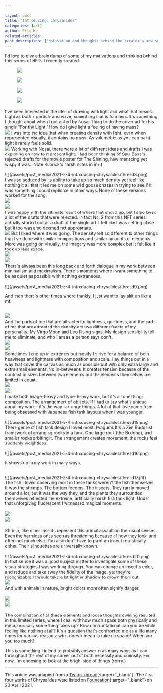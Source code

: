 ```yaml
---

layout: post
title: "Introducing: Chrysalides"
categories: [art]
author: Eric Hu
related-articles:
post_description: ["Motivation and thoughts behind the creator's new series of digital artwork."]
---
```


<script>
  fetch('https://ipfs.io/ipfs/Qmdp2T77ut3fP5pZ14UrJvXwKGVMoqchF6g8Wn5aMDubsn/metadata.json')
  .then(response => response.json())
  .then(data => {
    document.getElementById("one").innerHTML = data.name;
  });
    fetch('https://ipfs.io/ipfs/QmQMUEGRd8PHgsU8UwmGMnPBPBomwhj7dJCGmnnzdG3fnT/metadata.json')
  .then(response => response.json())
  .then(data => {
    document.getElementById("two").innerHTML = data.name;
  });
  fetch('https://ipfs.io/ipfs/QmcJ3G5VnYS4auySrHvTHEfc7xhYaPsGedqYAg62yK28Jk/metadata.json')
  .then(response => response.json())
  .then(data => {
    document.getElementById("three").innerHTML = data.name;
  });
    fetch('https://ipfs.io/ipfs/QmV68nSEg5KzcFE8E55gzXodYq7ZMrMFy6eSZabpn54KQM/metadata.json')
  .then(response => response.json())
  .then(data => {
    document.getElementById("four").innerHTML = data.name;
  });
</script>

<style>
    figure {
      margin-bottom: 0px!important;
    }
    .img-full {
      max-width: 60%!important;
    }
</style>

I'd love to give a brain dump of some of my motivations and thinking behind this series of NFTs I recently created.

<div class="row">
  <div class="col- col-sm-6">
    <figure class="figure">
      <image src="https://ipfs.io/ipfs/QmdTYAp64EJPfKUmNUEwwyL9u9hpTsx6zmR24SNkPHhTxL/nft.png" />
      <figcaption class="figure-caption" id="one"></figcaption>
    </figure>
  </div>
  <div class="col- col-sm-6">
    <figure class="figure">
      <image src="https://ipfs.io/ipfs/QmeYre1gcRHniBJiiTxUxbLfCs5BbFKW36BawamF6446Zo/nft.png" />
      <figcaption class="figure-caption" id="two"></figcaption>
    </figure>
  </div>
</div>

<div class="row">
  <div class="col- col-sm-6">
    <figure class="figure">
      <image src="https://ipfs.io/ipfs/QmUNED5ZvCZYoNcztcaf1hdLdasRfXVXVVS1aZuKPxk1xy/nft.png" />
      <figcaption class="figure-caption" id="three"></figcaption>
    </figure>
  </div>
  <div class="col- col-sm-6">
    <figure class="figure">
      <image src="https://ipfs.io/ipfs/QmNPTC7VXxS39TVQsMHnJAGE51FuzPnFSf7qyobndJXzCs/nft.png" />
      <figcaption class="figure-caption" id="four"></figcaption>
    </figure>
  </div>
</div>
<br />
I've been interested in the idea of drawing with light and what that means. Light as both a particle and wave, something that is formless. It's something I thought about when I got asked by Nosaj Thing to do the cover art for his single "For the Light." How do I give light a feeling of having mass?
<br />
<image class="img-full mb-3" src="/assets/post_media/2021-5-4-introducing-chrysalides/thread1.jfif" />
I was into the idea that when creating density with light, even when represented visually, it contains no mass. As volumetric as you can paint light it rarely feels solid.
<br />
<image class="img-full mb-3" src="/assets/post_media/2021-5-4-introducing-chrysalides/thread2.jfif" />
Working with Nosaj, there were a lot of different ideas and drafts I was exploring on how to represent light. I had been thinking of Saul Bass's rejected drafts for the movie poster for The Shining, how menacing yet wispy it was. (Note Kubrick's harsh notes in ink.)
<br />
<br />
![](/assets/post_media/2021-5-4-introducing-chrysalides/thread3.png)
<br />
I was so seduced by its ability to take up so much density yet feel like nothing it all that it led me on some wild goose chases in trying to see if it was something I could replicate in other ways. None of these versions worked for the song.
<br />
<div class="row mb-3 mt-4">
  <div class="col- col-sm-6 mb-3">
    <image src="/assets/post_media/2021-5-4-introducing-chrysalides/thread4.jfif" />
  </div>
  <div class="col- col-sm-6 mb-3">
    <image src="/assets/post_media/2021-5-4-introducing-chrysalides/thread5.jfif" />
  </div>
</div>
I was happy with the ultimate result of where that ended up, but I also loved a lot of the drafts that were rejected. In fact No. 2 from this NFT series actually started out as a draft of the single art. I felt like I was getting close but it too was also deemed not appropriate.
<br />
<image class="img-full mb-3" src="/assets/post_media/2021-5-4-introducing-chrysalides/thread6.jfif" />
But I liked where it was going. The density felt so different to other things that I've done with similar compositions and similar amounts of elements. More was going on visually, the imagery was more complex but it felt like it took up less space.
<br />
<div class="row mb-3 mt-4">
  <div class="col- col-sm-6 mb-3">
    <image src="/assets/post_media/2021-5-4-introducing-chrysalides/thread7.jfif" />
  </div>
  <div class="col- col-sm-6 mb-3">
    <image src="/assets/post_media/2021-5-4-introducing-chrysalides/thread8.jfif" />
  </div>
</div>
There's always been this long back and forth dialogue in my work between minimalism and maximalism. There's moments where I want something to be as quiet as possible with nothing extraneous.
<br />
<br />
![](/assets/post_media/2021-5-4-introducing-chrysalides/thread9.png)
<br />
<p class="lead text-center mb-0">
  And then there's other times where frankly, I just want to lay shit on like a mf.
</p>
<br />
<image class="img-full" src="/assets/post_media/2021-5-4-introducing-chrysalides/thread10.jfif" />
<br />
And the parts of me that are attracted to lightness, quietness, and the parts of me that are attracted the density are two different facets of my personality. My Virgo Moon and Leo Rising signs. My design sensibility tell me to eliminate, and who I am as a person says don't.
<br />
<div class="row mb-3 mt-4">
  <div class="col- col-sm-6 mb-3">
    <image src="/assets/post_media/2021-5-4-introducing-chrysalides/thread11.jfif" />
  </div>
  <div class="col- col-sm-6 mb-3">
    <image src="/assets/post_media/2021-5-4-introducing-chrysalides/thread12.jfif" />
  </div>
</div>
Sometimes I end up in extremes but mostly I strive for a balance of both heaviness and lightness with composition and scale. I lay things out in a way that cover the canvas as much as possible but with only extra large and extra small elements. No in-betweens. It creates tension because of the contrast in sizes between two elements but the elements themselves are limited in count.
<br />
<div class="row mb-3 mt-4">
  <div class="col- col-sm-6 mb-3 align-self-center">
    <image src="/assets/post_media/2021-5-4-introducing-chrysalides/thread13.jfif" />
  </div>
  <div class="col- col-sm-6 mb-3 align-self-center">
    <image src="/assets/post_media/2021-5-4-introducing-chrysalides/thread14.png" />
  </div>
</div>
I make both image-heavy and type-heavy work, but it's all one thing: composition. The arrangement of objects. If I had to say what's unique about my work—it's the way I arrange things. A lot of that love came from being obsessed with Japanese fish tank layouts when I was younger.
<br />
<br />
![](/assets/post_media/2021-5-4-introducing-chrysalides/thread15.png)
<br />
There genre of fish tank design I loved most: Iwagumi. It's a Zen Buddhist framework of arranging rocks in a tank. One large rock (the Buddha), and smaller rocks orbiting it. The arrangement creates movement, the rocks feel suddenly weightless.
<br />
<br />
![](/assets/post_media/2021-5-4-introducing-chrysalides/thread16.png)
<br />
<p class="lead text-center">
  It shows up in my work in many ways.
</p>
<br />
![](/assets/post_media/2021-5-4-introducing-chrysalides/thread17.jfif)
<br />
The fish I loved observing most in these tanks weren't the fish themselves. It was the shrimps. The bottom feeders. The insects. They rarely moved around a lot, but it was the way they, and the plants they surrounded themselves reflected the extreme, artificially harsh fish tank light. Under that unforgiving fluorescent I witnessed magical moments.
<br />
<br />
<div class="row">
  <div class="col- col-sm-6 mb-3 align-self-center">
    <image src="/assets/post_media/2021-5-4-introducing-chrysalides/thread18.jfif" />
  </div>
  <div class="col- col-sm-6 mb-3 align-self-center">
    <image src="/assets/post_media/2021-5-4-introducing-chrysalides/thread19.jfif" />
  </div>
</div>
<br />
Shrimp, like other insects represent this primal assault on the visual senses. Even the harmless ones seen as threatening because of how they look, and often not much else. You also don't have to paint an insect realistically either. Their silhouettes are universally known.
<br />
<br />
![](/assets/post_media/2021-5-4-introducing-chrysalides/thread20.png)
<br />
In that sense it was a good subject matter to investigate some of these visual strategies I was working through. You can change an insect's color, and reduce and take away the fidelity of the image, yet they're recognizable. It would take a lot light or shadow to drown them out.
<br />
<image class="img-full mb-3" src="/assets/post_media/2021-5-4-introducing-chrysalides/thread21.jfif" />
<br />
And with animals in nature, bright colors more often signify danger.
<br />
<br />
<div class="row">
  <div class="col- col-sm-6 mb-3 align-self-center">
    <image src="/assets/post_media/2021-5-4-introducing-chrysalides/thread22.png" />
  </div>
  <div class="col- col-sm-6 mb-3 align-self-center">
    <image src="/assets/post_media/2021-5-4-introducing-chrysalides/thread23.png" />
  </div>
</div>
<br />
The combination of all these elements and loose thoughts swirling resulted in this limited series, where I deal with how much space both physically and metaphorically some thing takes up? How confrontational can you be while feeling like nothing at all? It's a question that's confronted me as a life many times for various reasons: what does it mean to take up space? When are you too much?

This is something I intend to probably answer in as many ways as I can throughout the rest of my career out of both necessity and curiosity. For now, I'm choosing to look at the bright side of things (sorry.)

---
This article was adapted from a [Twitter thread](https://twitter.com/_EricHu/status/1385344481516560389){:target="_blank"}. The first four works of Chrysalides were listed on [Foundation](https://foundation.app/eric){:target="_blank"} on 23 April 2021.
